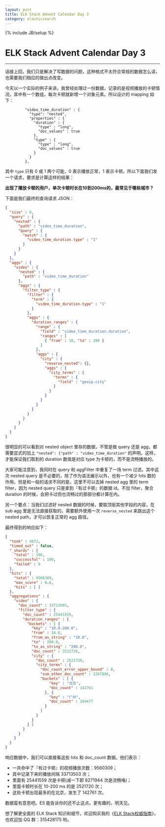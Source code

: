 ```yaml
---
layout: post
title: ELK Stack Advent Calendar Day 3
category: elasticsearch
---
```

{% include JB/setup %}
# ELK Stack Advent Calendar Day 3
---

话接上回，我们只是解决了写数据的问题，这种格式不太符合常规的数据怎么读，也需要我们相应的做出点改变。

今天以一个实际的例子来讲。我曾经处理过一份数据，记录的是视频播放的卡顿情况。其中有一个数组，每次卡顿就新增一个对象元素。所以设计的 mapping 如下：

```
         "video_time_duration" : {
           "type": "nested",
           "properties" : {
             "duration" : {
               "type" : "long",
               "doc_values" : true
             },
             "type" : {
               "type" : "long",
               "doc_values" : true
             }
           }
         },
```

其中 `type` 只有 0 或 1 两个可能，0 表示播放正常，1 表示卡顿。所以下面我们发一个请求，要求是计算这样的结果：

**出现了播放卡顿的用户，单次卡顿时长在10到200ms的，最常见于哪些城市？**

下面是我们最终的查询请求 JSON：

```json
{
  "size" : 0,
  "query" : {
    "nested" : {
      "path" : "video_time_duration",
      "query" : {
        "match" : {
          "video_time_duration.type" : "1"
        }
      }
    }
  },
  "aggs" : {
    "video" : {
      "nested" : {
        "path" : "video_time_duration"
      },
      "aggs" : {
        "filter_type" : {
          "filter" : {
            "term" : {
              "video_time_duration.type" : "1"
            }
          },
          "aggs" : {
            "duration_ranges" : {
              "range" : {
                "field" : "video_time_duration.duration",
                "ranges" : [
                  { "from" : 10, "to" : 200 }
                ]
              },
              "aggs" : {
                "city" : {
                  "reverse_nested": {},
                  "aggs" : {
                    "city_terms" : {
                      "terms" : {
                        "field" : "geoip.city"
                      }
                    }
                  }
                }
              }
            }
          }
        }
      }
    }
  }
}
```

很明显的可以看到对 nested object 里存的数据，不管是做 query 还是 agg，都需要显式的加上 `"nested": {"path" : "video_time_duration"` 的声明。这样，才能保证我们取到的 duration 数值是对应 type 为卡顿的，而不是流畅播放的。

大家可能注意到，我同时在 query 和 aggFilter 中重复了一场 term 过滤。其中这次 nested query 是不必要的，除了作为语法展示以外，也有一个减少 hits 数的作用。但是和一般的请求不同的是，这里不可以去掉 nested agg 里的 term filter，因为 nested query 只是拿到『有过卡顿』的数据 id。不加 filter，聚合 duration 的时候，会把卡过但也流畅过的那部分都计算在内。

另一个要点：当我们过滤好 nested 数据的时候，要取顶层其他字段的内容，在 sub agg 里是无法直接获取的，需要额外使用一次 `reverse_nested` 来跳出这个 nested path，才可以恢复正常的 agg 路径。

最终得到的响应如下：

```json
{
  "took" : 4672,
  "timed_out" : false,
  "_shards" : {
    "total" : 100,
    "successful" : 100,
    "failed" : 0
  },
  "hits" : {
    "total" : 9560309,
    "max_score" : 0.0,
    "hits" : [ ]
  },
  "aggregations" : {
    "video" : {
      "doc_count" : 33713503,
      "filter_type" : {
        "doc_count" : 25441559,
        "duration_ranges" : {
          "buckets" : [ {
            "key" : "10.0-200.0",
            "from" : 10.0,
            "from_as_string" : "10.0",
            "to" : 200.0,
            "to_as_string" : "200.0",
            "doc_count" : 2521720,
            "city" : {
              "doc_count" : 2521720,
              "city_terms" : {
                "doc_count_error_upper_bound" : 0,
                "sum_other_doc_count" : 2267886,
                "buckets" : [ {
                    "key" : "北京",
                    "doc_count" : 142761
                  }, {
                    "key" : "广州",
                    "doc_count" : 104677
                  }
                ]
              }
            }
          } ]
        }
      }
    }
  }
}
```

响应数据中，我们可以直接看这些 hits 和 doc_count 数据。他们表示：

* 一共命中了『有过卡顿』的视频播放次数：9560309；
* 其中记录下来的播放间隔 33713503 次；
* 里面有 25441559 次是卡顿(减一下即 8271944 次是流畅咯)；
* 里面卡顿时长在 10-200 ms 的是 2521720 次；
* 这些卡顿出现最多的在北京，发生了 142761 次。

数据蛮有意思吧。ES 能告诉你的还不止这点。更有趣的，明天见。

想了解更全面的 ELK Stack 知识和细节，欢迎购买我的《[ELK Stack权威指南](http://search.jd.com/Search?keyword=ELK%20stack)》，也欢迎加 QQ 群：315428175 哟。
